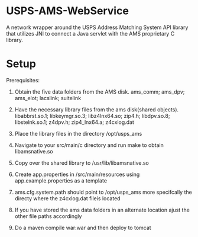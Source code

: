 USPS-AMS-WebService
===================

A network wrapper around the USPS Address Matching System API library that utilizes JNI to connect a Java servlet with the AMS proprietary C library.

Setup
=====

Prerequisites:
1. Obtain the five data folders from the AMS disk.
	ams_comm; ams_dpv; ams_elot; lacslink; suitelink

2. Have the necessary library files from the ams disk(shared objects).
	libabbrst.so.1; libkeymgr.so.3; libz4lnx64.so;
	zip4.h; libdpv.so.8; libstelnk.so.1;
	z4dpv.h; zip4_lnx64.a; z4cxlog.dat

3. Place the library files in the directory /opt/usps_ams

4. Navigate to your src/main/c directory and run make to obtain            libamsnative.so

5. Copy over the shared library to /usr/lib/libamsnative.so

6. Create app.properties in /src/main/resources using app.example.properties as a template

7. ams.cfg.system.path should point to /opt/usps_ams more specifcally the directy where the z4cxlog.dat fileis located

8. If you have stored the ams data folders in an alternate location ajust the other file paths accordingly

8. Do a maven compile war:war and then deploy to tomcat 


